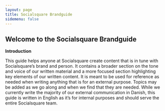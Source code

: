 ```yaml
---
layout: page
title: Socialsquare Brandguide
sidemenu: false
---
```



## Welcome to the Socialsquare Brandguide



**Introduction**

This guide helps anyone at Socialsquare create content that is in tune with Socialsquare’s brand and person. 
It contains a broader section on the tone and voice of our written material and a more focused section highlighting key elements of our written content. 
It is meant to be used for reference as needed when writing anything that is for an external purpose. 
Topics may be added as we go along and when we find that they are needed. 
While we currently write the majority of our external communication in Danish, this guide is written in English as it’s for internal purposes and should serve the entire Socialsquare team. 




